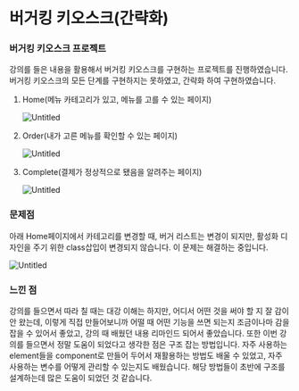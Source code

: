 # 버거킹 키오스크(간략화)

### 버거킹 키오스크 프로젝트

강의를 들은 내용을 활용해서 버거킹 키오스크를 구현하는 프로젝트를 진행하였습니다. 버거킹 키오스크의 모든 단계를 구현하지는 못하였고, 간략화 하여 구현하였습니다.

1. Home(메뉴 카테고리가 있고, 메뉴를 고를 수 있는 페이지)

   ![Untitled](https://s3-us-west-2.amazonaws.com/secure.notion-static.com/a8e952d9-ec38-4855-8d40-dcf450455385/Untitled.png)

2. Order(내가 고른 메뉴를 확인할 수 있는 페이지)

   ![Untitled](https://s3-us-west-2.amazonaws.com/secure.notion-static.com/abd23c98-a49c-494b-a8f5-53dd9f8dacba/Untitled.png)

3. Complete(결제가 정상적으로 됐음을 알려주는 페이지)

   ![Untitled](https://s3-us-west-2.amazonaws.com/secure.notion-static.com/556a83fd-3d1d-491b-8892-9902384ce1f4/Untitled.png)

### 문제점

아래 Home페이지에서 카테고리를 변경할 때, 버거 리스트는 변경이 되지만, 활성화 디자인을 주기 위한 class삽입이 변경되지 않습니다. 이 문제는 해결하는 중입니다.

![Untitled](https://s3-us-west-2.amazonaws.com/secure.notion-static.com/a8e952d9-ec38-4855-8d40-dcf450455385/Untitled.png)

### 느낀 점

강의를 들으면서 따라 칠 때는 대강 이해는 하지만, 어디서 어떤 것을 써야 할 지 잘 감이 안 왔는데, 이렇게 직접 만들어보니까 어떨 때 어떤 기능을 쓰면 되는지 조금이나마 감을 잡을 수 있어서 좋았고, 강의 때 배웠던 내용 리마인드 되어서 좋았습니다. 또한 이번 강의를 들으면서 정말 도움이 되었다고 생각한 점은 구조 잡는 방법입니다. 자주 사용하는 element들을 component로 만들어 두어서 재활용하는 방법도 배울 수 있었고, 자주 사용하는 변수를 어떻게 관리할 수 있는지도 배웠습니다. 해당 방법들이 초반에 구조를 설계하는데 많은 도움이 되었던 것 같습니다.

